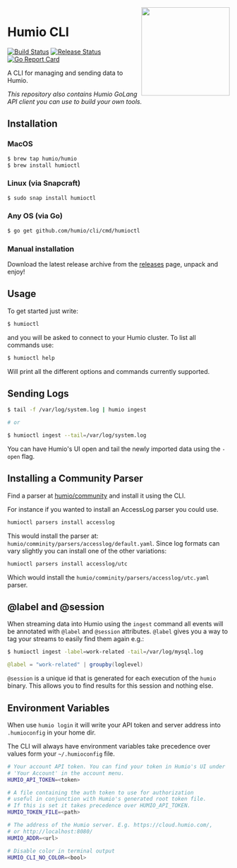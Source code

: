 <img align="right" src="docs/images/cli-logo.png" style="width: 200px" />

# Humio CLI

[![Build Status](https://github.com/humio/cli/workflows/CI/badge.svg)](https://github.com/humio/cli/actions?query=workflow%3ACI)
[![Release Status](https://github.com/humio/cli/workflows/goreleaser/badge.svg)](https://github.com/humio/cli/actions?query=workflow%3Agoreleaser)
[![Go Report Card](https://goreportcard.com/badge/github.com/humio/cli)](https://goreportcard.com/report/github.com/humio/cli)

A CLI for managing and sending data to Humio.

_This repository also contains Humio GoLang API client you can
use to build your own tools._

## Installation

### MacOS

```bash
$ brew tap humio/humio
$ brew install humioctl
```

### Linux (via Snapcraft)

```bash
$ sudo snap install humioctl
```

### Any OS (via Go)

```bash
$ go get github.com/humio/cli/cmd/humioctl
```

### Manual installation

Download the latest release archive from the [releases](https://github.com/humio/cli/releases) page, unpack and enjoy!

## Usage

To get started just write:

```bash
$ humioctl
```

and you will be asked to connect to your Humio cluster.
To list all commands use:

```bash
$ humioctl help
```

Will print all the different options and commands currently supported.

## Sending Logs

```bash
$ tail -f /var/log/system.log | humio ingest

# or

$ humioctl ingest --tail=/var/log/system.log
```

You can have Humio's UI open and tail the newly imported data using the `-open`
flag.

## Installing a Community Parser

Find a parser at [humio/community](https://github.com/humio/community) and
install it using the CLI.

For instance if you wanted to install an AccessLog parser you could use.

```bash
humioctl parsers install accesslog
```

This would install the parser at: `humio/comminity/parsers/accesslog/default.yaml`.
Since log formats can vary slightly you can install one of the other variations:

```bash
humioctl parsers install accesslog/utc
```

Which would install the `humio/comminity/parsers/accesslog/utc.yaml` parser.


## @label and @session

When streaming data into Humio using the `ingest` command all events
will be annotated with `@label` and `@session` attributes.  `@label`
gives you a way to tag your streams to easily find them again e.g.:

```bash
$ humioctl ingest -label=work-related -tail=/var/log/mysql.log
```

```java
@label = "work-related" | groupby(loglevel)
```

`@session` is a unique id that is generated for each execution of the `humio`
binary. This allows you to find results for this session and nothing else.

## Environment Variables

When use `humio login` it will write your API token and server address
into `.humioconfig` in your home dir.

The CLI will always have environment variables take precedence over
values form your `~/.humioconfig` file.

```bash
# Your account API token. You can find your token in Humio's UI under
# 'Your Account' in the account menu.
HUMIO_API_TOKEN=<token>

# A file containing the auth token to use for authorization
# useful in conjunction with Humio's generated root token file.
# If this is set it takes precedence over HUMIO_API_TOKEN.
HUMIO_TOKEN_FILE=<path>

# The address of the Humio server. E.g. https://cloud.humio.com/,
# or http://localhost:8080/
HUMIO_ADDR=<url>

# Disable color in terminal output
HUMIO_CLI_NO_COLOR=<bool>
```
